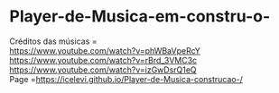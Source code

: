 # Player-de-Musica-em-constru-o-
Créditos das músicas = 
\
https://www.youtube.com/watch?v=phWBaVpeRcY
\
https://www.youtube.com/watch?v=rBrd_3VMC3c
\
https://www.youtube.com/watch?v=izGwDsrQ1eQ
\
Page =https://icelevi.github.io/Player-de-Musica-construcao-/
